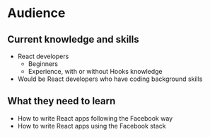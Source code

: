 # Audience

## Current knowledge and skills
- React developers
	- Beginners
	- Experience, with or without Hooks knowledge
- Would be React developers who have coding background skills

## What they need to learn
- How to write React apps following the Facebook way
- How to write React apps using the Facebook stack
